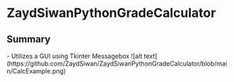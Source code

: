 # ZaydSiwanPythonGradeCalculator

<h2> Summary</h2>
- Utilizes a GUI using Tkinter Messagebox
![alt text](https://github.com/ZaydSiwan/ZaydSiwanPythonGradeCalculator/blob/main/CalcExample.png)
